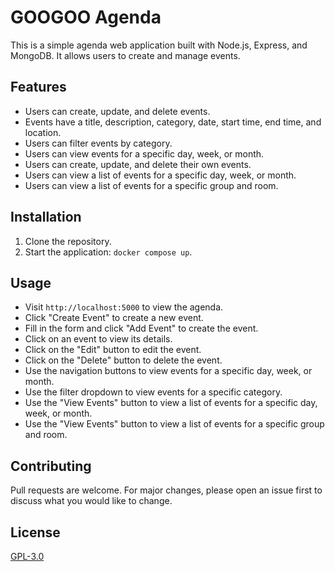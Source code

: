 # GOOGOO Agenda

This is a simple agenda web application built with Node.js, Express, and MongoDB. It allows users to create and manage events.

## Features

- Users can create, update, and delete events.
- Events have a title, description, category, date, start time, end time, and location.
- Users can filter events by category.
- Users can view events for a specific day, week, or month.
- Users can create, update, and delete their own events.
- Users can view a list of events for a specific day, week, or month.
- Users can view a list of events for a specific group and room.

## Installation

1. Clone the repository.
2. Start the application: `docker compose up`.

## Usage

- Visit `http://localhost:5000` to view the agenda.
- Click "Create Event" to create a new event.
- Fill in the form and click "Add Event" to create the event.
- Click on an event to view its details.
- Click on the "Edit" button to edit the event.
- Click on the "Delete" button to delete the event.
- Use the navigation buttons to view events for a specific day, week, or month.
- Use the filter dropdown to view events for a specific category.
- Use the "View Events" button to view a list of events for a specific day, week, or month.
- Use the "View Events" button to view a list of events for a specific group and room.

## Contributing

Pull requests are welcome. For major changes, please open an issue first to discuss what you would like to change.

## License

[GPL-3.0](https://www.gnu.org/licenses/gpl-3.0.html)
